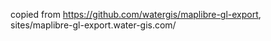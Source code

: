 copied from https://github.com/watergis/maplibre-gl-export, sites/maplibre-gl-export.water-gis.com/
